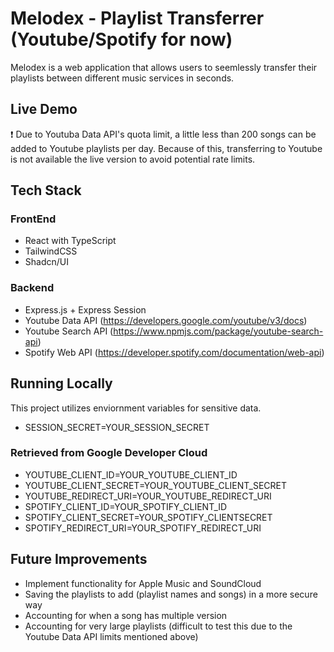 # Melodex - Playlist Transferrer (Youtube/Spotify for now)
Melodex is a web application that allows users to seemlessly transfer their playlists between different music services in seconds.

## Live Demo
❗ Due to Youtuba Data API's quota limit, a little less than 200 songs can be added to Youtube playlists per day. Because of this, transferring to Youtube is not available the live version to avoid potential rate limits.

## Tech Stack

### FrontEnd
- React with TypeScript
- TailwindCSS
- Shadcn/UI

### Backend
- Express.js + Express Session
- Youtube Data API (https://developers.google.com/youtube/v3/docs)
- Youtube Search API (https://www.npmjs.com/package/youtube-search-api)
- Spotify Web API (https://developer.spotify.com/documentation/web-api) 

## Running Locally

This project utilizes enviornment variables for sensitive data.

- SESSION_SECRET=YOUR_SESSION_SECRET
### Retrieved from Google Developer Cloud
- YOUTUBE_CLIENT_ID=YOUR_YOUTUBE_CLIENT_ID
- YOUTUBE_CLIENT_SECRET=YOUR_YOUTUBE_CLIENT_SECRET
- YOUTUBE_REDIRECT_URI=YOUR_YOUTUBE_REDIRECT_URI
- SPOTIFY_CLIENT_ID=YOUR_SPOTIFY_CLIENT_ID
- SPOTIFY_CLIENT_SECRET=YOUR_SPOTIFY_CLIENTSECRET
- SPOTIFY_REDIRECT_URI=YOUR_SPOTIFY_REDIRECT_URI



## Future Improvements
- Implement functionality for Apple Music and SoundCloud
- Saving the playlists to add (playlist names and songs) in a more secure way
- Accounting for when a song has multiple version
- Accounting for very large playlists (difficult to test this due to the Youtube Data API limits mentioned above)